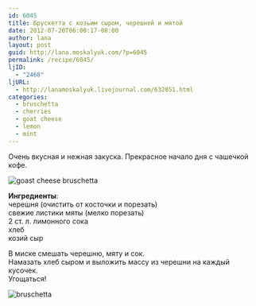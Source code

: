 ```yaml
---
id: 6045
title: Брускетта с козьим сыром, черешней и мятой
date: 2012-07-20T06:00:17-08:00
author: lana
layout: post
guid: http://lana.moskalyuk.com/?p=6045
permalink: /recipe/6045/
ljID:
  - "2468"
ljURL:
  - http://lanamoskalyuk.livejournal.com/632051.html
categories:
  - bruschetta
  - cherries
  - goat cheese
  - lemon
  - mint
---
```

Очень вкусная и нежная закуска. Прекрасное начало дня с чашечкой кофе.

![goast cheese bruschetta](http://farm8.staticflickr.com/7253/7601843778_bfbf458eba_c.jpg) 

**Ингредиенты**:  
черешня (очистить от косточки и порезать)  
свежие листики мяты (мелко порезать)  
2 ст. л. лимонного сока  
хлеб  
козий сыр

В миске смешать черешню, мяту и сок.  
Намазать хлеб сыром и выложить массу из черешни на каждый кусочек.  
Угощаться!

![bruschetta](http://farm9.staticflickr.com/8007/7601844256_69f0d691d9_c.jpg)